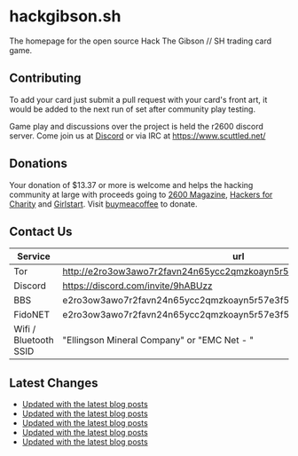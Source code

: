 # hackgibson.sh
The homepage for the open source Hack The Gibson // SH trading card game.


## Contributing

To add your card just submit a pull request with your card's front art, it would be added to the next run of set after community play testing.

Game play and discussions over the project is held the r2600 discord server. Come join us at [Discord](https://discord.com/invite/9hABUzz) or via IRC at https://www.scuttled.net/


## Donations

Your donation of $13.37 or more is welcome and helps the hacking community at large with proceeds going to [2600 Magazine](https://2600.com/), [Hackers for Charity](https://hackersforcharity.org) and [Girlstart](https://girlstart.org).  Visit [buymeacoffee](https://www.buymeacoffee.com/hackgibson.sh) to donate.


## Contact Us

Service | url
-|-
Tor | http://e2ro3ow3awo7r2favn24n65ycc2qmzkoayn5r57e3f56nvjwdcgg32ad.onion
Discord | https://discord.com/invite/9hABUzz
BBS | e2ro3ow3awo7r2favn24n65ycc2qmzkoayn5r57e3f56nvjwdcgg32ad.onion:23
FidoNET | e2ro3ow3awo7r2favn24n65ycc2qmzkoayn5r57e3f56nvjwdcgg32ad.onion:24554
Wifi / Bluetooth SSID | "Ellingson Mineral Company" or "EMC Net - <fidonet address>"

## Latest Changes
<!-- BLOG-POST-LIST:START -->
- [Updated with the latest blog posts](https://github.com/DFW2600/hackgibson.sh/commit/474759d5ea289e7a5abc966f32c91f312d5b35b7)
- [Updated with the latest blog posts](https://github.com/DFW2600/hackgibson.sh/commit/8963bc4bfbd41901ad33af2e239c029f95209053)
- [Updated with the latest blog posts](https://github.com/DFW2600/hackgibson.sh/commit/d84518826003a60bb8154e8f8b1c6687899b13b5)
- [Updated with the latest blog posts](https://github.com/DFW2600/hackgibson.sh/commit/a70c5f1c3a638318da4d839f95094879fcd56b89)
- [Updated with the latest blog posts](https://github.com/DFW2600/hackgibson.sh/commit/51f35b14ed831fe447270a42df07fd7965ea07a1)
<!-- BLOG-POST-LIST:END -->
